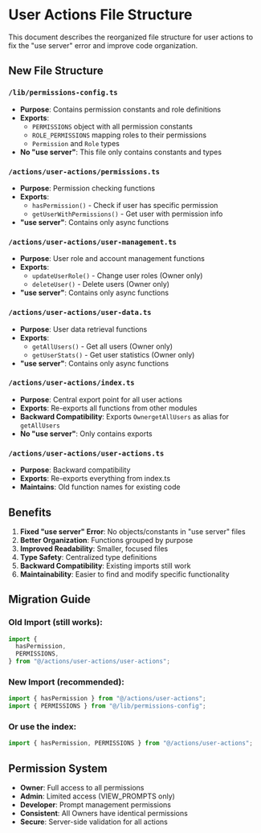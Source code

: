 # User Actions File Structure

This document describes the reorganized file structure for user actions to fix the "use server" error and improve code organization.

## New File Structure

### `/lib/permissions-config.ts`

- **Purpose**: Contains permission constants and role definitions
- **Exports**:
  - `PERMISSIONS` object with all permission constants
  - `ROLE_PERMISSIONS` mapping roles to their permissions
  - `Permission` and `Role` types
- **No "use server"**: This file only contains constants and types

### `/actions/user-actions/permissions.ts`

- **Purpose**: Permission checking functions
- **Exports**:
  - `hasPermission()` - Check if user has specific permission
  - `getUserWithPermissions()` - Get user with permission info
- **"use server"**: Contains only async functions

### `/actions/user-actions/user-management.ts`

- **Purpose**: User role and account management functions
- **Exports**:
  - `updateUserRole()` - Change user roles (Owner only)
  - `deleteUser()` - Delete users (Owner only)
- **"use server"**: Contains only async functions

### `/actions/user-actions/user-data.ts`

- **Purpose**: User data retrieval functions
- **Exports**:
  - `getAllUsers()` - Get all users (Owner only)
  - `getUserStats()` - Get user statistics (Owner only)
- **"use server"**: Contains only async functions

### `/actions/user-actions/index.ts`

- **Purpose**: Central export point for all user actions
- **Exports**: Re-exports all functions from other modules
- **Backward Compatibility**: Exports `OwnergetAllUsers` as alias for `getAllUsers`
- **No "use server"**: Only contains exports

### `/actions/user-actions/user-actions.ts`

- **Purpose**: Backward compatibility
- **Exports**: Re-exports everything from index.ts
- **Maintains**: Old function names for existing code

## Benefits

1. **Fixed "use server" Error**: No objects/constants in "use server" files
2. **Better Organization**: Functions grouped by purpose
3. **Improved Readability**: Smaller, focused files
4. **Type Safety**: Centralized type definitions
5. **Backward Compatibility**: Existing imports still work
6. **Maintainability**: Easier to find and modify specific functionality

## Migration Guide

### Old Import (still works):

```typescript
import {
  hasPermission,
  PERMISSIONS,
} from "@/actions/user-actions/user-actions";
```

### New Import (recommended):

```typescript
import { hasPermission } from "@/actions/user-actions";
import { PERMISSIONS } from "@/lib/permissions-config";
```

### Or use the index:

```typescript
import { hasPermission, PERMISSIONS } from "@/actions/user-actions";
```

## Permission System

- **Owner**: Full access to all permissions
- **Admin**: Limited access (VIEW_PROMPTS only)
- **Developer**: Prompt management permissions
- **Consistent**: All Owners have identical permissions
- **Secure**: Server-side validation for all actions
